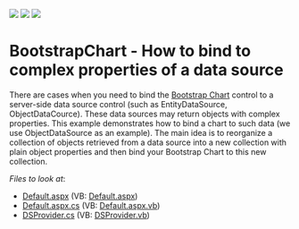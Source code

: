 <!-- default badges list -->
![](https://img.shields.io/endpoint?url=https://codecentral.devexpress.com/api/v1/VersionRange/257517164/19.2.7%2B)
[![](https://img.shields.io/badge/Open_in_DevExpress_Support_Center-FF7200?style=flat-square&logo=DevExpress&logoColor=white)](https://supportcenter.devexpress.com/ticket/details/T881962)
[![](https://img.shields.io/badge/📖_How_to_use_DevExpress_Examples-e9f6fc?style=flat-square)](https://docs.devexpress.com/GeneralInformation/403183)
<!-- default badges end -->
# BootstrapChart - How to bind to complex properties of a data source

There are cases when you need to bind the [Bootstrap Chart](https://demos.devexpress.com/Bootstrap/Charts/Default.aspx) control to a server-side data source control (such as EntityDataSource, ObjectDataCource). These data sources may return objects with complex properties. This example demonstrates how to bind a chart to such data (we use ObjectDataSource as an example). The main idea is to reorganize a collection of objects retrieved from a data source into a new collection with plain object properties and then bind your Bootstrap Chart to this new collection.

_Files to look at_: 
 - [Default.aspx](./CS/WebSite/Default.aspx) (VB: [Default.aspx](./VB/WebSite/Default.aspx))
 - [Default.aspx.cs](./CS/WebSite/Default.aspx.cs) (VB: [Default.aspx.vb](./VB/WebSite/Default.aspx.vb))
 - [DSProvider.cs](./CS/WebSite/App_Code/DSProvider.cs) (VB: [DSProvider.vb](./VB/WebSite/App_Code/DSProvider.vb))
